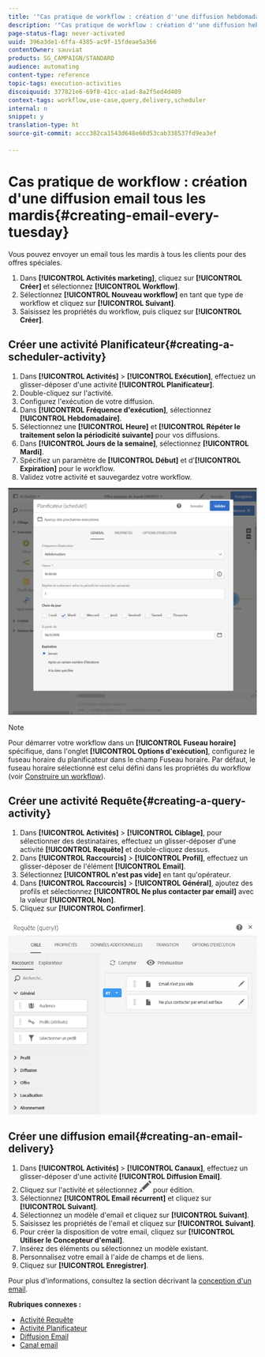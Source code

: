 ```yaml
---
title: '"Cas pratique de workflow : création d''une diffusion hebdomadaire"'
description: '"Cas pratique de workflow : création d''une diffusion hebdomadaire"'
page-status-flag: never-activated
uuid: 396a3de1-6ffa-4385-ac9f-15fdeae5a366
contentOwner: sauviat
products: SG_CAMPAIGN/STANDARD
audience: automating
content-type: reference
topic-tags: execution-activities
discoiquuid: 377821e6-69f8-41cc-a1ad-8a2f5ed4d409
context-tags: workflow,use-case,query,delivery,scheduler
internal: n
snippet: y
translation-type: ht
source-git-commit: accc382ca1543d648e60d53cab338537fd9ea3ef

---
```



# Cas pratique de workflow : création d&#39;une diffusion email tous les mardis{#creating-email-every-tuesday}

Vous pouvez envoyer un email tous les mardis à tous les clients pour des offres spéciales.

1. Dans **[!UICONTROL Activités marketing]**, cliquez sur **[!UICONTROL Créer]** et sélectionnez **[!UICONTROL Workflow]**.
1. Sélectionnez **[!UICONTROL Nouveau workflow]** en tant que type de workflow et cliquez sur **[!UICONTROL Suivant]**.
1. Saisissez les propriétés du workflow, puis cliquez sur **[!UICONTROL Créer]**.

## Créer une activité Planificateur{#creating-a-scheduler-activity}

1. Dans **[!UICONTROL Activités]** > **[!UICONTROL Exécution]**, effectuez un glisser-déposer d&#39;une activité **[!UICONTROL Planificateur]**.
1. Double-cliquez sur l&#39;activité.
1. Configurez l&#39;exécution de votre diffusion.
1. Dans **[!UICONTROL Fréquence d&#39;exécution]**, sélectionnez **[!UICONTROL Hebdomadaire]**.
1. Sélectionnez une **[!UICONTROL Heure]** et **[!UICONTROL Répéter le traitement selon la périodicité suivante]** pour vos diffusions.
1. Dans **[!UICONTROL Jours de la semaine]**, sélectionnez **[!UICONTROL Mardi]**.
1. Spécifiez un paramètre de **[!UICONTROL Début]** et d&#39;**[!UICONTROL Expiration]** pour le workflow.
1. Validez votre activité et sauvegardez votre workflow.

![](assets/scheduler_properties.png)

>[!NOTE]
>
>Pour démarrer votre workflow dans un **[!UICONTROL Fuseau horaire]** spécifique, dans l&#39;onglet **[!UICONTROL Options d&#39;exécution]**, configurez le fuseau horaire du planificateur dans le champ Fuseau horaire. Par défaut, le fuseau horaire sélectionné est celui défini dans les propriétés du workflow (voir [Construire un workflow](../../automating/using/building-a-workflow.md)).

## Créer une activité Requête{#creating-a-query-activity}

1. Dans **[!UICONTROL Activités]** > **[!UICONTROL Ciblage]**, pour sélectionner des destinataires, effectuez un glisser-déposer d&#39;une activité **[!UICONTROL Requête]** et double-cliquez dessus.
1. Dans **[!UICONTROL Raccourcis]** > **[!UICONTROL Profil]**, effectuez un glisser-déposer de l&#39;élément **[!UICONTROL Email]**.
1. Sélectionnez **[!UICONTROL n&#39;est pas vide]** en tant qu&#39;opérateur.
1. Dans **[!UICONTROL Raccourcis]** > **[!UICONTROL Général]**, ajoutez des profils et sélectionnez **[!UICONTROL Ne plus contacter par email]** avec la valeur **[!UICONTROL Non]**.
1. Cliquez sur **[!UICONTROL Confirmer]**.

![](assets/wf-complement-query.png)

## Créer une diffusion email{#creating-an-email-delivery}

1. Dans **[!UICONTROL Activités]** > **[!UICONTROL Canaux]**, effectuez un glisser-déposer d&#39;une activité **[!UICONTROL Diffusion Email]**.
1. Cliquez sur l&#39;activité et sélectionnez ![](assets/edit_darkgrey-24px.png) pour édition.
1. Sélectionnez **[!UICONTROL Email récurrent]** et cliquez sur **[!UICONTROL Suivant]**.
1. Sélectionnez un modèle d&#39;email et cliquez sur **[!UICONTROL Suivant]**.
1. Saisissez les propriétés de l&#39;email et cliquez sur **[!UICONTROL Suivant]**.
1. Pour créer la disposition de votre email, cliquez sur **[!UICONTROL Utiliser le Concepteur d&#39;email]**.
1. Insérez des éléments ou sélectionnez un modèle existant.
1. Personnalisez votre email à l&#39;aide de champs et de liens.
1. Cliquez sur **[!UICONTROL Enregistrer]**.

Pour plus d&#39;informations, consultez la section décrivant la [conception d&#39;un email](../../designing/using/designing-from-scratch.md#designing-an-email-content-from-scratch).

**Rubriques connexes :**

* [Activité Requête](../..//automating/using/query.md)
* [Activité Planificateur](../..//automating/using/scheduler.md)
* [Diffusion Email ](../..//automating/using/email-delivery.md)
* [Canal email](../..//channels/using/creating-an-email.md)
